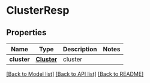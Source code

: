 # ClusterResp

## Properties
Name | Type | Description | Notes
------------ | ------------- | ------------- | -------------
**cluster** | [**Cluster**](Cluster.md) | cluster | 

[[Back to Model list]](../README.md#documentation-for-models) [[Back to API list]](../README.md#documentation-for-api-endpoints) [[Back to README]](../README.md)


